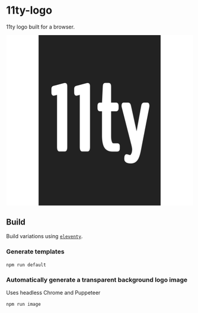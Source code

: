 # 11ty-logo

11ty logo built for a browser. 

![11ty or eleventy](logo.png)

## Build

Build variations using [`eleventy`](https://github.com/11ty/eleventy).

### Generate templates

```
npm run default
```

### Automatically generate a transparent background logo image

Uses headless Chrome and Puppeteer

```
npm run image
```
